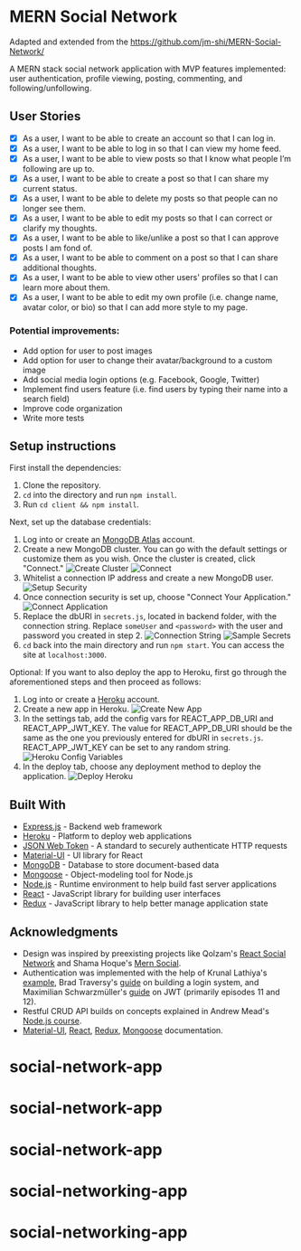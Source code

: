 # MERN Social Network

Adapted and extended from the https://github.com/jm-shi/MERN-Social-Network/

<!-- ![Build Status](https://travis-ci.com/jm-shi/MERN-Social-Network.svg?branch=master) --> 


A MERN stack social network application with MVP features implemented: user authentication, profile viewing, posting, commenting, and following/unfollowing.

<!-- ## Demo

[MERN Social Network](https://mern-social-network.herokuapp.com/)

Signup                     |  Feed
:-------------------------:|:-------------------------:
![Signup](https://github.com/jm-shi/MERN-Social-Network/blob/master/demo/signup.png)  |  ![Feed](https://github.com/jm-shi/MERN-Social-Network/blob/master/demo/feed.png)

Comment                    |  Discover
:-------------------------:|:-------------------------:
![Comment](https://github.com/jm-shi/MERN-Social-Network/blob/master/demo/comment.png)  |  ![Discover](https://github.com/jm-shi/MERN-Social-Network/blob/master/demo/discover.png)

Profile                    |  Edit
:-------------------------:|:-------------------------:
![Profile](https://github.com/jm-shi/MERN-Social-Network/blob/master/demo/profile.png)  |  ![Edit](https://github.com/jm-shi/MERN-Social-Network/blob/master/demo/edit.png) -->


## User Stories

- [x] As a user, I want to be able to create an account so that I can log in.
- [x] As a user, I want to be able to log in so that I can view my home feed.
- [x] As a user, I want to be able to view posts so that I know what people I’m following are up to.
- [x] As a user, I want to be able to create a post so that I can share my current status.
- [x] As a user, I want to be able to delete my posts so that people can no longer see them.
- [x] As a user, I want to be able to edit my posts so that I can correct or clarify my thoughts.
- [x] As a user, I want to be able to like/unlike a post so that I can approve posts I am fond of.
- [x] As a user, I want to be able to comment on a post so that I can share additional thoughts.
- [x] As a user, I want to be able to view other users' profiles so that I can learn more about them.
- [x] As a user, I want to be able to edit my own profile (i.e. change name, avatar color, or bio) so that I can add more style to my page.

### Potential improvements:

- Add option for user to post images
- Add option for user to change their avatar/background to a custom image
- Add social media login options (e.g. Facebook, Google, Twitter)
- Implement find users feature (i.e. find users by typing their name into a search field)
- Improve code organization
- Write more tests

## Setup instructions 

First install the dependencies:

1. Clone the repository.
2. `cd` into the directory and run `npm install`.
3. Run `cd client && npm install`.

Next, set up the database credentials:

1. Log into or create an [MongoDB Atlas](https://www.mongodb.com/cloud/atlas) account.
2. Create a new MongoDB cluster. You can go with the default settings or customize them as you wish. Once the cluster is created, click "Connect."
   ![Create Cluster](https://github.com/jm-shi/MERN-Social-Network/blob/master/demo/createCluster.png)
   ![Connect](https://github.com/jm-shi/MERN-Social-Network/blob/master/demo/connect.png)
3. Whitelist a connection IP address and create a new MongoDB user.
   ![Setup Security](https://github.com/jm-shi/MERN-Social-Network/blob/master/demo/setupSecurity.png)
4. Once connection security is set up, choose "Connect Your Application."
   ![Connect Application](https://github.com/jm-shi/MERN-Social-Network/blob/master/demo/connectApplication.png)
5. Replace the dbURI in `secrets.js`, located in backend folder, with the connection string. Replace `someUser` and `<password>` with the user and password you created in step 2.
   ![Connection String](https://github.com/jm-shi/MERN-Social-Network/blob/master/demo/connectionString.png)
   ![Sample Secrets](https://github.com/jm-shi/MERN-Social-Network/blob/master/demo/sampleSecrets.png)
6. `cd` back into the main directory and run `npm start`. You can access the site at `localhost:3000`.

Optional: If you want to also deploy the app to Heroku, first go through the aforementioned steps and then proceed as follows:

1. Log into or create a [Heroku](https://heroku.com/) account.
2. Create a new app in Heroku.
   ![Create New App](https://github.com/jm-shi/MERN-Social-Network/blob/master/demo/createNewApp.png)
3. In the settings tab, add the config vars for REACT_APP_DB_URI and REACT_APP_JWT_KEY. The value for REACT_APP_DB_URI should be the same as the one you previously entered for dbURI in `secrets.js`. REACT_APP_JWT_KEY can be set to any random string.
   ![Heroku Config Variables](https://github.com/jm-shi/MERN-Social-Network/blob/master/demo/herokuConfigVars.png)
4. In the deploy tab, choose any deployment method to deploy the application.
   ![Deploy Heroku](https://github.com/jm-shi/MERN-Social-Network/blob/master/demo/deployHeroku.png)

## Built With

- [Express.js](https://expressjs.com/) - Backend web framework
- [Heroku](http://heroku.com/) - Platform to deploy web applications
- [JSON Web Token](https://jwt.io/) - A standard to securely authenticate HTTP requests
- [Material-UI](https://material-ui.com/) - UI library for React
- [MongoDB](https://www.mongodb.com/) - Database to store document-based data
- [Mongoose](https://mongoosejs.com/) - Object-modeling tool for Node.js
- [Node.js](https://nodejs.org/en/) - Runtime environment to help build fast server applications
- [React](https://reactjs.org/) - JavaScript library for building user interfaces
- [Redux](https://redux.js.org/) - JavaScript library to help better manage application state

## Acknowledgments

- Design was inspired by preexisting projects like Qolzam's [React Social Network](https://github.com/red-gold/react-social-network) and Shama Hoque's [Mern Social](https://github.com/shamahoque/mern-social).
- Authentication was implemented with the help of Krunal Lathiya's [example](https://appdividend.com/2018/07/18/react-redux-node-mongodb-jwt-authentication/#React_Redux_Node_MongoDB_JWT_Authentication), Brad Traversy's [guide](https://www.youtube.com/watch?v=Z1ktxiqyiLA) on building a login system, and Maximilian Schwarzmüller's [guide](https://www.youtube.com/watch?v=0D5EEKH97NA) on JWT (primarily episodes 11 and 12).
- Restful CRUD API builds on concepts explained in Andrew Mead's [Node.js course](https://www.udemy.com/the-complete-nodejs-developer-course-2/).
- [Material-UI](https://material-ui.com/getting-started/installation/), [React](https://reactjs.org/docs/getting-started.html), [Redux](https://redux.js.org/introduction), [Mongoose](https://mongoosejs.com/docs/guide.html) documentation.
# social-network-app
# social-network-app
# social-network-app
# social-networking-app
# social-networking-app
